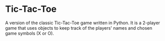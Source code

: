 # Tic-Tac-Toe
A version of the classic Tic-Tac-Toe game written in Python. 
It is a 2-player game that uses objects to keep track of the players' names and chosen game symbols (X or O).
